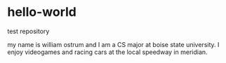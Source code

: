 # hello-world
test repository

my name is william ostrum and I am a CS major at boise state university.
I enjoy videogames and racing cars at the local speedway in meridian.
